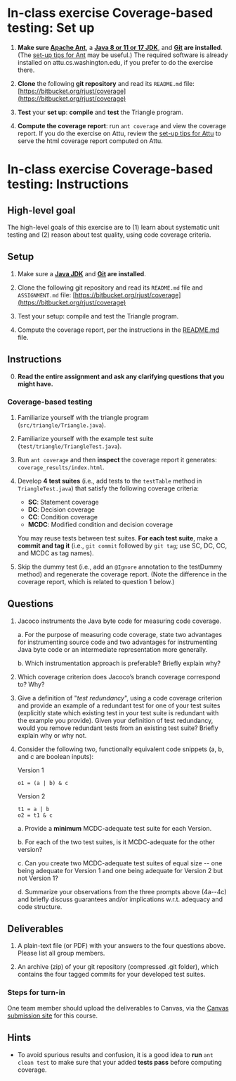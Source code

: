 # In-class exercise Coverage-based testing: Set up

1. **Make sure [Apache Ant](http://ant.apache.org/)**,
a **[Java 8 or 11 or 17 JDK](https://www.oracle.com/java/technologies/downloads)**,
and **[Git](https://git-scm.com/) are installed**.
(The [set-up tips for Ant](ant_guide.html) may be useful.)
The required software is already installed on attu.cs.washington.edu, if you prefer to do the exercise there.

2. **Clone** the following **git repository** and read its `README.md` file:
     [https://bitbucket.org/rjust/coverage](https://bitbucket.org/rjust/coverage)

3. **Test** your **set up**: **compile** and **test** the Triangle program.

4. **Compute the coverage report**: run `ant coverage` and view the coverage report.
   If you do the exercise on Attu, review the [set-up tips for Attu](attu_coverage_guide.html)
   to serve the html coverage report computed on Attu.


# In-class exercise Coverage-based testing: Instructions

## High-level goal
The high-level goals of this exercise are to (1) learn about systematic unit
testing and (2) reason about test quality, using code coverage criteria.

## Setup

1. Make sure
a **[Java JDK](https://www.oracle.com/java/technologies/downloads)**
and **[Git](https://git-scm.com/) are installed**.

2. Clone the following git repository and read its `README.md` file and `ASSIGNMENT.md` file:
     [https://bitbucket.org/rjust/coverage](https://bitbucket.org/rjust/coverage)

3. Test your setup: compile and test the Triangle program.

4. Compute the coverage report, per the instructions in the [README.md](README.md) file.

## Instructions

0. **Read the entire assignment and ask any clarifying questions that you might have.**

### Coverage-based testing

1. Familiarize yourself with the triangle program (`src/triangle/Triangle.java`). 

2. Familiarize yourself with the example test suite (`test/triangle/TriangleTest.java`).

3. Run `ant coverage` and then **inspect** the coverage report it generates: `coverage_results/index.html`.

5. Develop **4 test suites** (i.e., add tests to the `testTable` method in `TriangleTest.java`)
   that satisfy the following coverage criteria:
    * **SC**: Statement coverage
    * **DC**: Decision coverage
    * **CC**: Condition coverage
    * **MCDC**: Modified condition and decision coverage
    
    You may reuse tests between test suites.
    **For each test suite**, make a **commit and tag it** 
    (i.e., `git commit` followed by `git tag`; use SC, DC, CC, and MCDC as tag names).

5. Skip the dummy test (i.e., add an `@Ignore` annotation to the testDummy
   method) and regenerate the coverage report. (Note the difference in the
   coverage report, which is related to question 1 below.)

## Questions
1. Jacoco instruments the Java byte code for measuring code coverage.

   a. For the purpose of measuring code coverage, state two advantages for
      instrumenting source code and two advantages for instrumenting
      Java byte code or an intermediate representation more generally.

   b. Which instrumentation approach is preferable? Briefly explain why?

2. Which coverage criterion does Jacoco’s branch coverage correspond to? Why?

3. Give a definition of "*test redundancy*", using a code coverage criterion and
   provide an example of a redundant test for one of your test suites
   (explicitly state which existing test in your test suite is redundant with
   the example you provide).
   Given your definition of test redundancy, would you remove redundant tests
   from an existing test suite? Briefly explain why or why not.

4. Consider the following two, functionally equivalent code snippets
   (a, b, and c are boolean inputs):

   Version 1
   ```
   o1 = (a | b) & c
   ```

   Version 2
   ```
   t1 = a | b
   o2 = t1 & c
   ```

   a. Provide a **minimum** MCDC-adequate test suite for each Version.

   b. For each of the two test suites, is it MCDC-adequate for the other version?

   c. Can you create two MCDC-adequate test suites of equal size -- one being
      adequate for Version 1 and one being adequate for Version 2 but not
      Version 1?

   d. Summarize your observations from the three prompts above (4a--4c) and
      briefly discuss guarantees and/or implications w.r.t. adequacy and code
      structure.

## Deliverables
1. A plain-text file (or PDF) with your answers to the four questions above. Please list all group members.

2. An archive (zip) of your git repository (compressed .git folder), which
   contains the four tagged commits for your developed test suites.

### Steps for turn-in
One team member should upload the deliverables to Canvas, via the [Canvas submission site](https://canvas.uw.edu/courses/1623674/assignments/7745883) for this course.

## Hints
* To avoid spurious results and confusion, it is a good idea to **run**
  `ant clean test` to make sure that your added **tests pass** before
  computing coverage.
